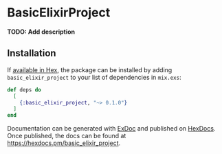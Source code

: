 # BasicElixirProject

**TODO: Add description**

## Installation

If [available in Hex](https://hex.pm/docs/publish), the package can be installed
by adding `basic_elixir_project` to your list of dependencies in `mix.exs`:

```elixir
def deps do
  [
    {:basic_elixir_project, "~> 0.1.0"}
  ]
end
```

Documentation can be generated with [ExDoc](https://github.com/elixir-lang/ex_doc)
and published on [HexDocs](https://hexdocs.pm). Once published, the docs can
be found at <https://hexdocs.pm/basic_elixir_project>.

